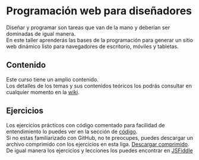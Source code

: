 # Programación web para diseñadores

Diseñar y programar son tareas que van de la mano y deberían ser dominadas de igual manera.  
En este taller aprenderás las bases de la programación para generar un sitio web dinámico listo para navegadores de escritorio, móviles y tabletas.  

## Contenido
Este curso tiene un amplio contenido.  
Los detalles de los temas y sus contenidos teóricos los podrás consultar en cualquier momento en la [wiki](https://github.com/nmicht/prog-para-disenadores/wiki/Contenido).

## Ejercicios
Los ejercicios prácticos con código comentado para facilidad de entendimiento lo puedes ver en la sección de [código](https://github.com/nmicht/prog-para-disenadores).  
Si no estas familiarizado con GitHub, no te preocupes, puedes descargar un archivo comprimido con los ejercicios en esta liga. [Descargar comprimido](https://github.com/nmicht/prog-para-disenadores/archive/master.zip).  
De igual manera los ejercicios y lecciones los puedes encontrar en [JSFiddle](http://jsfiddle.net/user/nmicht/fiddles/)
